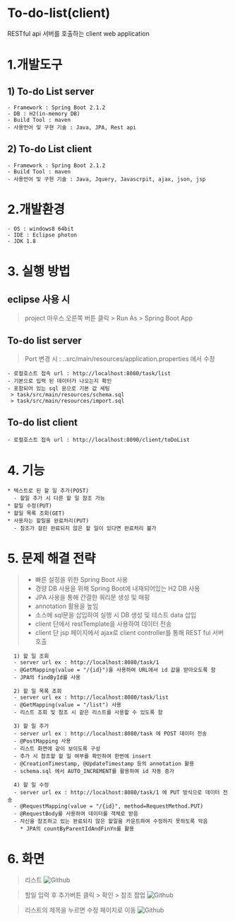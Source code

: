 # To-do-list(client)
RESTful api 서버를 호출하는 client web application

# 1.개발도구
## 1) To-do List server
```
- Framework : Spring Boot 2.1.2
- DB : H2(in-memory DB)
- Build Tool : maven
- 사용언어 및 구현 기술 : Java, JPA, Rest api
```
## 2) To-do List client
```
- Framework : Spring Boot 2.1.2
- Build Tool : maven
- 사용언어 및 구현 기술 : Java, Jquery, Javascrpit, ajax, json, jsp
```

# 2.개발환경
```
- OS : windows8 64bit
- IDE : Eclipse photon
- JDK 1.8
```

# 3. 실행 방법

## eclipse 사용 시 

> project 마우스 오른쪽 버튼 클릭 > Run As > Spring Boot App

## To-do list server
> Port 변경 시 : ..src/main/resources/application.properties 에서 수정
```
- 로컬호스트 접속 url : http://localhost:8080/task/list
- 기본으로 입력 된 데이터가 나오는지 확인
- 포함되어 있는 sql 문으로 기본 값 세팅
 > task/src/main/resources/schema.sql
 > task/src/main/resources/import.sql
```
## To-do list client
```
- 로컬호스트 접속 url : http://localhost:8090/client/toDoList
```

# 4. 기능
```
* 텍스트로 된 할 일 추가(POST)
  - 할일 추가 시 다른 할 일 참조 가능
* 할일 수정(PUT)
* 할일 목록 조회(GET)
* 사용자는 할일을 완료처리(PUT)
  - 참조가 걸린 완료되지 않은 할 일이 있다면 완료처리 불가 
```

# 5. 문제 해결 전략

> - 빠른 설정을 위한 Spring Boot 사용
> - 경량 DB 사용을 위해 Spring Boot에 내재되어있는 H2 DB 사용
> - JPA 사용을 통해 간결한 쿼리문 생성 및 매핑
> - annotation 활용을 높임
> - 소스에 sql문을 삽입하여 실행 시 DB 생성 및 테스트 data 삽입
> - client 단에서 restTemplate을 사용하여 데이터 전송
> - client 단 jsp 페이지에서 ajax로 client controller를 통해 REST ful 서버 호출
```
  1) 할 일 조회
  - server url ex : http://localhost:8080/task/1
  - @GetMapping(value = "/{id}")을 사용하여 URL에서 id 값을 받아오도록 함
  - JPA의 findById를 사용

  2) 할 일 목록 조회
  - server url ex : http://localhost:8080/task/list
  - @GetMapping(value = "/list") 사용
  - 리스트 조회 및 참조 시 같은 리스트를 사용할 수 있도록 함

  3) 할 일 추가
  - server url ex : http://localhost:8080/task 에 POST 데이터 전송
  - @PostMapping 사용
  - 리스트 화면에 같이 보이도록 구성
  - 추가 시 참조할 할 일 여부를 확인하여 한번에 insert
  - @CreationTimestamp, @UpdateTimestamp 등의 annotation 활용
  - schema.sql 에서 AUTO_INCREMENT를 활용하여 id 자동 증가

  4) 할 일 수정
  - server url ex : http://localhost:8080/task/1 에 PUT 방식으로 데이터 전송
  - @RequestMapping(value = "/{id}", method=RequestMethod.PUT)
  - @RequestBody를 사용하여 데이터를 객체로 받음
  - 자신을 참조하고 있는 완료되지 않은 할일을 카운트하여 수정하지 못하도록 막음
    * JPA의 countByParentIdAndFinYn를 활용
```    

# 6. 화면
> 리스트
![Github](https://github.com/ksy90604/To-do-list-server/blob/master/%EB%A6%AC%EC%8A%A4%ED%8A%B8.JPG)

> 할일 입력 후 추가버튼 클릭 > 확인 > 참조 팝업
![Github](https://github.com/ksy90604/To-do-list-server/blob/master/%ED%8C%9D%EC%97%85.JPG)

> 리스트의 제목을 누르면 수정 페이지로 이동
![Github](https://github.com/ksy90604/To-do-list-server/blob/master/%EC%88%98%EC%A0%95.JPG)
